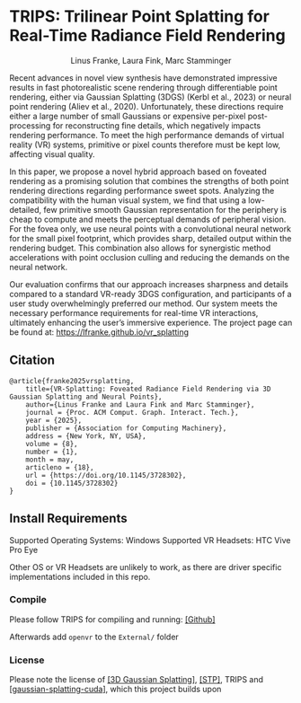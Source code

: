 # TRIPS: Trilinear Point Splatting for Real-Time Radiance Field Rendering

<div style="text-align: center;">Linus Franke, Laura Fink, Marc Stamminger</div>

Recent advances in novel view synthesis have demonstrated impressive results in fast photorealistic scene rendering through differentiable point rendering, either via Gaussian Splatting (3DGS) (Kerbl et al., 2023) or neural point rendering (Aliev et al., 2020). Unfortunately, these directions require either a large number of small Gaussians or expensive per-pixel post-processing for reconstructing fine details, which negatively impacts rendering performance. To meet the high performance demands of virtual reality (VR) systems, primitive or pixel counts therefore must be kept low, affecting visual quality.

In this paper, we propose a novel hybrid approach based on foveated rendering as a promising solution that combines the strengths of both point rendering directions regarding performance sweet spots. Analyzing the compatibility with the human visual system, we find that using a low-detailed, few primitive smooth Gaussian representation for the periphery is cheap to compute and meets the perceptual demands of peripheral vision. For the fovea only, we use neural points with a convolutional neural network for the small pixel footprint, which provides sharp, detailed output within the rendering budget. This combination also allows for synergistic method accelerations with point occlusion culling and reducing the demands on the neural network.

Our evaluation confirms that our approach increases sharpness and details compared to a standard VR-ready 3DGS configuration, and participants of a user study overwhelmingly preferred our method. Our system meets the necessary performance requirements for real-time VR interactions, ultimately enhancing the user’s immersive experience. The project page can be found at: https://lfranke.github.io/vr_splatting


## Citation

```
@article{franke2025vrsplatting,
    title={VR-Splatting: Foveated Radiance Field Rendering via 3D Gaussian Splatting and Neural Points},
    author={Linus Franke and Laura Fink and Marc Stamminger},
    journal = {Proc. ACM Comput. Graph. Interact. Tech.},
    year = {2025},
    publisher = {Association for Computing Machinery},
    address = {New York, NY, USA},
    volume = {8},
    number = {1},
    month = may,
    articleno = {18},
    url = {https://doi.org/10.1145/3728302},
    doi = {10.1145/3728302}
}

```


## Install Requirements

Supported Operating Systems: Windows
Supported VR Headsets: HTC Vive Pro Eye

Other OS or VR Headsets are unlikely to work, as there are driver specific implementations included in this repo.

### Compile 

Please follow TRIPS for compiling and running: [[Github]](https://github.com/lfranke/TRIPS)

Afterwards add ``openvr`` to the ``External/`` folder

### License

Please note the license of [[3D Gaussian Splatting]](https://github.com/graphdeco-inria/gaussian-splatting), [[STP]](https://github.com/r4dl/StopThePop), TRIPS and [[gaussian-splatting-cuda]](https://github.com/MrNeRF/gaussian-splatting-cuda), which this project builds upon

